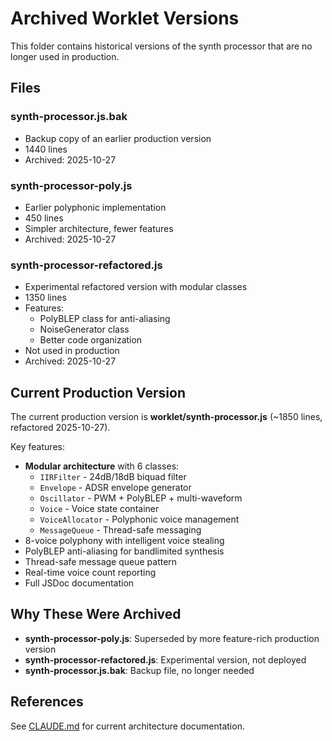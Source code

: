 # Archived Worklet Versions

This folder contains historical versions of the synth processor that are no longer used in production.

## Files

### synth-processor.js.bak

- Backup copy of an earlier production version
- 1440 lines
- Archived: 2025-10-27

### synth-processor-poly.js

- Earlier polyphonic implementation
- 450 lines
- Simpler architecture, fewer features
- Archived: 2025-10-27

### synth-processor-refactored.js

- Experimental refactored version with modular classes
- 1350 lines
- Features:
  - PolyBLEP class for anti-aliasing
  - NoiseGenerator class
  - Better code organization
- Not used in production
- Archived: 2025-10-27

## Current Production Version

The current production version is **worklet/synth-processor.js** (~1850 lines, refactored 2025-10-27).

Key features:

- **Modular architecture** with 6 classes:
  - `IIRFilter` - 24dB/18dB biquad filter
  - `Envelope` - ADSR envelope generator
  - `Oscillator` - PWM + PolyBLEP + multi-waveform
  - `Voice` - Voice state container
  - `VoiceAllocator` - Polyphonic voice management
  - `MessageQueue` - Thread-safe messaging
- 8-voice polyphony with intelligent voice stealing
- PolyBLEP anti-aliasing for bandlimited synthesis
- Thread-safe message queue pattern
- Real-time voice count reporting
- Full JSDoc documentation

## Why These Were Archived

- **synth-processor-poly.js**: Superseded by more feature-rich production version
- **synth-processor-refactored.js**: Experimental version, not deployed
- **synth-processor.js.bak**: Backup file, no longer needed

## References

See [CLAUDE.md](../../CLAUDE.md) for current architecture documentation.
